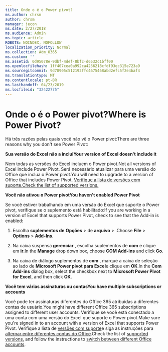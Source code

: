 ```yaml
---
title: Onde o é o Power pivot?
ms.author: chrsm
author: chrsm
manager: jecon
ms.date: 2/27/2018
ms.audience: Admin
ms.topic: article
ROBOTS: NOINDEX, NOFOLLOW
localization_priority: Normal
ms.collection: Adm_O365
ms.custom: ''
ms.assetid: 0d95078e-9dbf-4def-8bfc-d6532c1bff00
ms.openlocfilehash: 1ff407cea0a992ca4236218cfdf93ec315e723a9
ms.sourcegitcommit: 9d78905c512192ffc4675468abd2efc5f2e4baf4
ms.translationtype: MT
ms.contentlocale: pt-BR
ms.lasthandoff: 04/23/2019
ms.locfileid: "32422775"
---
```

# <a name="where-is-power-pivot"></a><span data-ttu-id="07072-102">Onde o é o Power pivot?</span><span class="sxs-lookup"><span data-stu-id="07072-102">Where is Power Pivot?</span></span>

<span data-ttu-id="07072-103">Há três razões pelas quais você não vê o Power pivot:</span><span class="sxs-lookup"><span data-stu-id="07072-103">There are three reasons why you don't see Power Pivot:</span></span>
  
 <span data-ttu-id="07072-104">**Sua versão do Excel não a inclui**</span><span class="sxs-lookup"><span data-stu-id="07072-104">**Your version of Excel doesn't include it**</span></span>
  
<span data-ttu-id="07072-105">Nem todas as versões do Excel incluem o Power pivot.</span><span class="sxs-lookup"><span data-stu-id="07072-105">Not all versions of Excel include Power Pivot.</span></span> <span data-ttu-id="07072-106">Será necessário atualizar para uma versão do Office que inclua o Power pivot.</span><span class="sxs-lookup"><span data-stu-id="07072-106">You will need to upgrade to a version of Office that includes Power Pivot.</span></span> [<span data-ttu-id="07072-107">Verifique a lista de versões com suporte.</span><span class="sxs-lookup"><span data-stu-id="07072-107">Check the list of supported versions.</span></span>](https://support.office.com/article/aa64e217-4b6e-410b-8337-20b87e1c2a4b.aspx)
  
 <span data-ttu-id="07072-108">**Você não ativou o Power pivot**</span><span class="sxs-lookup"><span data-stu-id="07072-108">**You haven't enabled Power Pivot**</span></span>
  
<span data-ttu-id="07072-109">Se você estiver trabalhando em uma versão do Excel que suporte o Power pivot, verifique se o suplemento está habilitado:</span><span class="sxs-lookup"><span data-stu-id="07072-109">If you are working in a version of Excel that supports Power Pivot, check to see that the Add-in is enabled:</span></span>
  
1. <span data-ttu-id="07072-110">Escolha **suplementos de** **Opções** \> de **arquivo** \> .</span><span class="sxs-lookup"><span data-stu-id="07072-110">Choose **File** \> **Options** \> **Add-Ins**.</span></span>
    
2. <span data-ttu-id="07072-111">Na caixa suspensa **gerenciar** , escolha suplementos de **com** e clique em **ir**.</span><span class="sxs-lookup"><span data-stu-id="07072-111">In the **Manage** drop down box, choose **COM Add-ins** and click **Go**.</span></span>
    
3. <span data-ttu-id="07072-112">Na caixa de diálogo suplementos de **com** , marque a caixa de seleção ao lado de **Microsoft Power pivot para Excel**e clique em **OK**.</span><span class="sxs-lookup"><span data-stu-id="07072-112">In the **Com Add-ins** dialog box, select the checkbox next to **Microsoft Power Pivot for Excel**, and then click **OK**.</span></span> 
    
 <span data-ttu-id="07072-113">**Você tem várias assinaturas ou contas**</span><span class="sxs-lookup"><span data-stu-id="07072-113">**You have multiple subscriptions or accounts**</span></span>
  
<span data-ttu-id="07072-114">Você pode ter assinaturas diferentes do Office 365 atribuídas a diferentes contas de usuário.</span><span class="sxs-lookup"><span data-stu-id="07072-114">You might have different Office 365 subscriptions assigned to different user accounts.</span></span> <span data-ttu-id="07072-115">Verifique se você está conectado a uma conta com uma versão do Excel que suporte o Power pivot.</span><span class="sxs-lookup"><span data-stu-id="07072-115">Make sure you're signed in to an account with a version of Excel that supports Power Pivot.</span></span> <span data-ttu-id="07072-116">Verifique a lista de [versões com suporte](https://support.office.com/article/aa64e217-4b6e-410b-8337-20b87e1c2a4b.aspx)e siga as instruções para [alternar entre diferentes contas do Office](https://support.office.com/article/b9582171-fd1f-4284-9846-bdd72bb28426.aspx#BKMK_WebSwitchAccounts).</span><span class="sxs-lookup"><span data-stu-id="07072-116">Check the list of [supported versions](https://support.office.com/article/aa64e217-4b6e-410b-8337-20b87e1c2a4b.aspx), and follow the instructions to [switch between different Office accounts](https://support.office.com/article/b9582171-fd1f-4284-9846-bdd72bb28426.aspx#BKMK_WebSwitchAccounts).</span></span>
  

